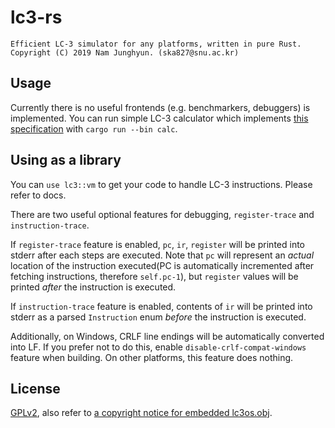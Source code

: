 # lc3-rs
```
Efficient LC-3 simulator for any platforms, written in pure Rust.
Copyright (C) 2019 Nam Junghyun. (ska827@snu.ac.kr)
```

## Usage

Currently there is no useful frontends (e.g. benchmarkers, debuggers) is implemented. You can run simple LC-3 calculator which implements [this specification](http://archi.snu.ac.kr/courses/under/19_spring_computer_concept/slides/proj1.pdf) with `cargo run --bin calc`.

## Using as a library

You can `use lc3::vm` to get your code to handle LC-3 instructions. Please refer to docs.

There are two useful optional features for debugging, `register-trace` and `instruction-trace`.

If `register-trace` feature is enabled, `pc`, `ir`, `register` will be printed into stderr after each steps are executed. Note that `pc` will represent an _actual_ location of the instruction executed(PC is automatically incremented after fetching instructions, therefore `self.pc-1`), but `register` values will be printed _after_ the instruction is executed.

If `instruction-trace` feature is enabled, contents of `ir` will be printed into stderr as a parsed `Instruction` enum _before_ the instruction is executed.

Additionally, on Windows, CRLF line endings will be automatically converted into LF. If you prefer not to do this, enable `disable-crlf-compat-windows` feature when building. On other platforms, this feature does nothing.

## License

[GPLv2](http://github.com/cr0sh/lc3-rs/blob/master/LICENSE), also refer to [a copyright notice for embedded lc3os.obj](http://github.com/cr0sh/lc3-rs/blob/master/COPYRIGHT).